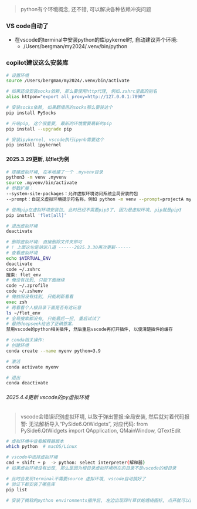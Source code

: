 > python有个环境概念, 还不错, 可以解决各种依赖冲突问题

### VS code自动了

* 在vscode的terminal中安装python的库ipykernel时, 自动建议弄个环境:
  * /Users/bergman/my2024/.venv/bin/python

### copilot建议这么安装库

```sh
# 设置环境
source /Users/bergman/my2024/.venv/bin/activate   

# 如果还没安装socks依赖, 那么要使用http代理, 例如.zshrc里面的别名
alias httpon="export all_proxy=http://127.0.0.1:7890"

# 安装socks依赖, 如果翻墙用的socks那么要装这个
pip install PySocks 

# 升级pip, 这个很重要, 最新的环境需要最新的pip
pip install --upgrade pip  

# 安装ipykernel, vscode执行ipynb需要这个
pip install ipykernel
```

#### 2025.3.29更新, 以flet为例

```sh
# 搭建虚拟环境, 在本地建了一个 .myvenv目录
python3 -m venv .myvenv
source .myvenv/bin/activate
# 参数扩展：
--system-site-packages：允许虚拟环境访问系统全局安装的包 
--prompt：自定义虚拟环境提示符名称，例如 python -m venv --prompt=projectA myenv 

# 使用pip在虚拟环境安装包, 此时已经不需要pip3了, 因为是虚拟环境, pip就是pip3
pip install 'flet[all]'

# 退出虚拟环境
deactivate

# 删除虚拟环境: 直接删除文件夹即可
# ! 上面这句是胡说八道 ------2025.3.30再次更新------
# 查看虚拟环境
echo $VIRTUAL_ENV
deactivate
code ~/.zshrc
搜索: flet_env
# 俺没有找到, 只能下面继续
code ~/.zprofile
code ~/.zshenv
# 俺依旧没有找到, 只能刷新看看
exec zsh
# 再看看个人根目录下面是否有这玩意
ls ~/flet_env
# 全局搜索都没有, 只能最后一招, 重启试试了
# 最终deepseek给出了正确答案. 
禁用vscode的python相关插件, 然后重启vscode再打开插件, 以便清楚插件的缓存

# conda相关操作:
# 创建环境
conda create --name myenv python=3.9

# 激活
conda activate myenv

# 退出
conda deactivate


```

###### 2025.4.4更新 vscode的py虚拟环境

> vscode会错误识别虚拟环境, 以致于弹出警报:全局安装, 
> 然后就对着代码报警: 无法解析导入“PySide6.QtWidgets”,  对应代码: from PySide6.QtWidgets import QApplication, QMainWindow, QTextEdit

```sh
# 虚拟环境中查看解释器版本
which python  # macOS/Linux

# vscode中选择虚拟环境
cmd + shift + p  -> python: select interpreter(解释器)
# 如果虚拟环境没有出现, 那么是因为根目录虚拟环境所在的目录不是vscode的根目录

# 此时会发现terminal不需要source 虚拟环境, vscode自动搞好了
# 验证下都安装了哪些库
pip list

# 安装了微软的python environments插件后, 左边出现四叶草状蛇缠绕图标, 点开就可以直接看到各种python信息
```

